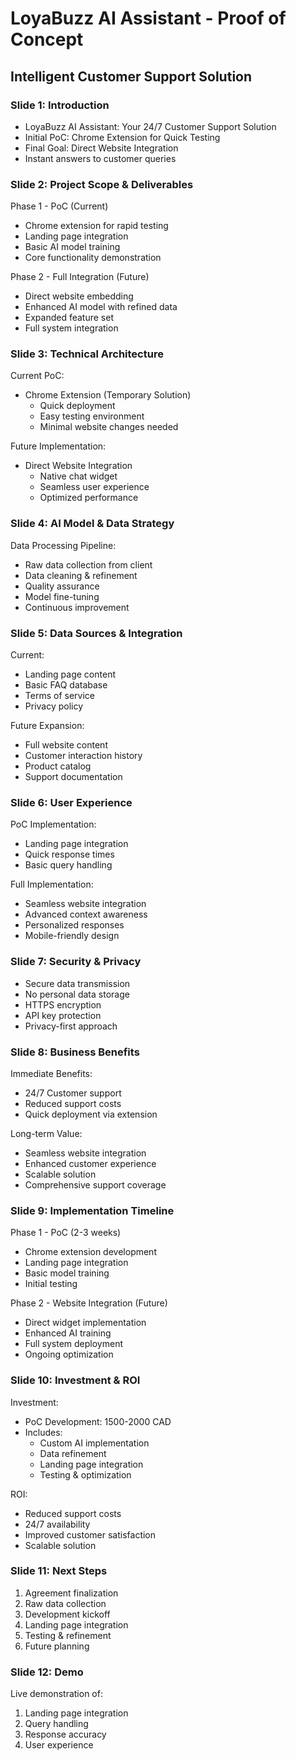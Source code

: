 # LoyaBuzz AI Assistant - Proof of Concept
## Intelligent Customer Support Solution

### Slide 1: Introduction
- LoyaBuzz AI Assistant: Your 24/7 Customer Support Solution
- Initial PoC: Chrome Extension for Quick Testing
- Final Goal: Direct Website Integration
- Instant answers to customer queries

### Slide 2: Project Scope & Deliverables
Phase 1 - PoC (Current)
- Chrome extension for rapid testing
- Landing page integration
- Basic AI model training
- Core functionality demonstration

Phase 2 - Full Integration (Future)
- Direct website embedding
- Enhanced AI model with refined data
- Expanded feature set
- Full system integration

### Slide 3: Technical Architecture
Current PoC:
- Chrome Extension (Temporary Solution)
  - Quick deployment
  - Easy testing environment
  - Minimal website changes needed

Future Implementation:
- Direct Website Integration
  - Native chat widget
  - Seamless user experience
  - Optimized performance

### Slide 4: AI Model & Data Strategy
Data Processing Pipeline:
- Raw data collection from client
- Data cleaning & refinement
- Quality assurance
- Model fine-tuning
- Continuous improvement

### Slide 5: Data Sources & Integration
Current:
- Landing page content
- Basic FAQ database
- Terms of service
- Privacy policy

Future Expansion:
- Full website content
- Customer interaction history
- Product catalog
- Support documentation

### Slide 6: User Experience
PoC Implementation:
- Landing page integration
- Quick response times
- Basic query handling

Full Implementation:
- Seamless website integration
- Advanced context awareness
- Personalized responses
- Mobile-friendly design

### Slide 7: Security & Privacy
- Secure data transmission
- No personal data storage
- HTTPS encryption
- API key protection
- Privacy-first approach

### Slide 8: Business Benefits
Immediate Benefits:
- 24/7 Customer support
- Reduced support costs
- Quick deployment via extension

Long-term Value:
- Seamless website integration
- Enhanced customer experience
- Scalable solution
- Comprehensive support coverage

### Slide 9: Implementation Timeline
Phase 1 - PoC (2-3 weeks)
- Chrome extension development
- Landing page integration
- Basic model training
- Initial testing

Phase 2 - Website Integration (Future)
- Direct widget implementation
- Enhanced AI training
- Full system deployment
- Ongoing optimization

### Slide 10: Investment & ROI
Investment:
- PoC Development: 1500-2000 CAD
- Includes:
  - Custom AI implementation
  - Data refinement
  - Landing page integration
  - Testing & optimization

ROI:
- Reduced support costs
- 24/7 availability
- Improved customer satisfaction
- Scalable solution

### Slide 11: Next Steps
1. Agreement finalization
2. Raw data collection
3. Development kickoff
4. Landing page integration
5. Testing & refinement
6. Future planning

### Slide 12: Demo
Live demonstration of:
1. Landing page integration
2. Query handling
3. Response accuracy
4. User experience
